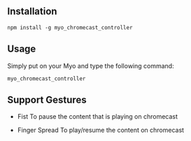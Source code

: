 ## Installation
```
npm install -g myo_chromecast_controller
```

## Usage
Simply put on your Myo and type the following command:
```
myo_chromecast_controller
```

## Support Gestures

* Fist
To pause the content that is playing on chromecast

* Finger Spread
To play/resume the content on chromecast 
